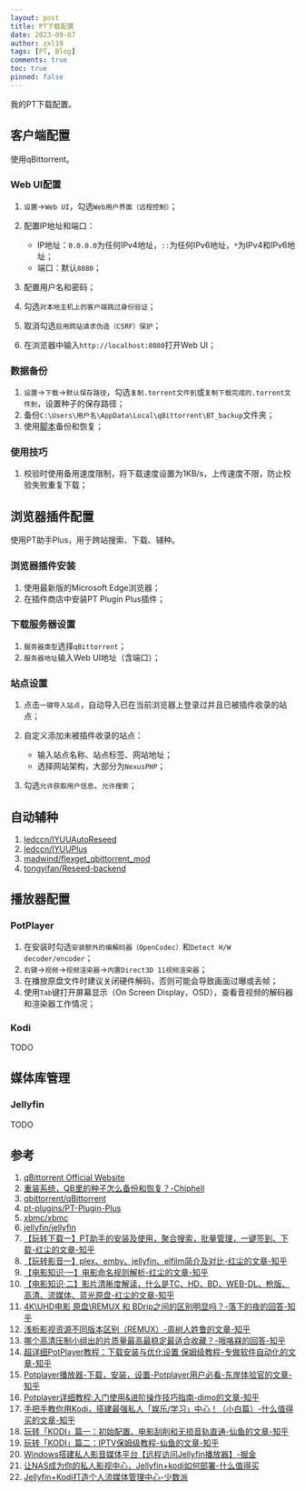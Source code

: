 ```yaml
---
layout: post
title: PT下载配置
date: 2023-09-07
author: zxl19
tags: [PT, Blog]
comments: true
toc: true
pinned: false
---
```


我的PT下载配置。

<!-- more -->

## 客户端配置

使用qBittorrent。

### Web UI配置

1. `设置`->`Web UI`，勾选`Web用户界面（远程控制）`；
2. 配置IP地址和端口：

    - IP地址：`0.0.0.0`为任何IPv4地址，`::`为任何IPv6地址，`*`为IPv4和IPv6地址；
    - 端口：默认`8080`；

3. 配置用户名和密码；
4. 勾选`对本地主机上的客户端跳过身份验证`；
5. 取消勾选`启用跨站请求伪造（CSRF）保护`；
6. 在浏览器中输入`http://localhost:8080`打开Web UI；

### 数据备份

1. `设置`->`下载`->`默认保存路径`，勾选`复制.torrent文件到`或`复制下载完成的.torrent文件到`，设置种子的保存路径；
2. 备份`C:\Users\用户名\AppData\Local\qBittorrent\BT_backup`文件夹；
3. 使用[脚本](https://www.chiphell.com/thread-2458627-1-1.html)备份和恢复；

### 使用技巧

1. 校验时使用备用速度限制，将下载速度设置为1KB/s，上传速度不限，防止校验失败重复下载；

## 浏览器插件配置

使用PT助手Plus，用于跨站搜索、下载、辅种。

### 浏览器插件安装

1. 使用最新版的Microsoft Edge浏览器；
2. 在插件商店中安装PT Plugin Plus插件；

### 下载服务器设置

1. `服务器类型`选择`qBittorrent`；
2. `服务器地址`输入Web UI地址（含端口）；

### 站点设置

1. 点击`一键导入站点`，自动导入已在当前浏览器上登录过并且已被插件收录的站点；
2. 自定义添加未被插件收录的站点：

    - 输入站点名称、站点标签、网站地址；
    - 选择网站架构，大部分为`NexusPHP`；

3. 勾选`允许获取用户信息`、`允许搜索`；

## 自动辅种

1. [ledccn/IYUUAutoReseed](https://github.com/ledccn/IYUUAutoReseed)
2. [ledccn/IYUUPlus](https://github.com/ledccn/IYUUPlus)
3. [madwind/flexget_qbittorrent_mod](https://github.com/madwind/flexget_qbittorrent_mod)
4. [tongyifan/Reseed-backend](https://github.com/tongyifan/Reseed-backend)

## 播放器配置

### PotPlayer

1. 在安装时勾选`安装额外的编解码器（OpenCodec）`和`Detect H/W decoder/encoder`；
2. `右键`->`视频`->`视频渲染器`->`内置Direct3D 11视频渲染器`；
3. 在播放原盘文件时建议关闭硬件解码，否则可能会导致画面过曝或丢帧；
4. 使用`Tab`键打开屏幕显示（On Screen Display，OSD），查看音视频的解码器和渲染器工作情况；

### Kodi

TODO

## 媒体库管理

### Jellyfin

TODO

## 参考

1. [qBittorrent Official Website](https://www.qbittorrent.org)
2. [重装系统，QB里的种子怎么备份和恢复？-Chiphell](https://www.chiphell.com/thread-2458627-1-1.html)
3. [qbittorrent/qBittorrent](https://github.com/qbittorrent/qBittorrent)
4. [pt-plugins/PT-Plugin-Plus](https://github.com/pt-plugins/PT-Plugin-Plus)
5. [xbmc/xbmc](https://github.com/xbmc/xbmc)
6. [jellyfin/jellyfin](https://github.com/jellyfin/jellyfin)
7. [【玩转下载一】PT助手的安装及使用，聚合搜索，批量管理，一键签到、下载-红尘的文章-知乎](https://zhuanlan.zhihu.com/p/370267554)
8. [【玩转影音一】plex、emby、jellyfin、elfilm简介及对比-红尘的文章-知乎](https://zhuanlan.zhihu.com/p/370799025)
9. [【电影知识·一】电影命名规则解析-红尘的文章-知乎](https://zhuanlan.zhihu.com/p/391078574)
10. [【电影知识·二】影片清晰度解读，什么是TC、HD、BD、WEB-DL、枪版、高清、流媒体、蓝光原盘-红尘的文章-知乎](https://zhuanlan.zhihu.com/p/412077939)
11. [4K\UHD电影 原盘\REMUX 和 BDrip之间的区别明显吗？-落下的夜的回答-知乎](https://www.zhihu.com/question/266754983/answer/2393730119)
12. [浅析影视资源不同版本区别（REMUX）-周树人姓鲁的文章-知乎](https://zhuanlan.zhihu.com/p/354928248)
13. [哪个高清压制小组出的片质量最高最稳定最适合收藏？-哦咯槑的回答-知乎](https://www.zhihu.com/question/31453118/answer/2647191266)
14. [超详细PotPlayer教程：下载安装与优化设置 保姆级教程-专做软件自动化的文章-知乎](https://zhuanlan.zhihu.com/p/504190202)
15. [Potplayer播放器-下载，安装，设置-Potplayer用户必看-东岸体验官的文章-知乎](https://zhuanlan.zhihu.com/p/639279632)
16. [Potplayer详细教程:入门使用&进阶操作技巧指南-dimo的文章-知乎](https://zhuanlan.zhihu.com/p/600527656)
17. [手把手教你用Kodi，搭建最强私人「娱乐/学习」中心！（小白篇）-什么值得买的文章-知乎](https://zhuanlan.zhihu.com/p/210856993)
18. [玩转「KODI」篇一：初始配置、电影刮削和无损音轨直通-仙鱼的文章-知乎](https://zhuanlan.zhihu.com/p/469759517)
19. [玩转「KODI」篇二：IPTV保姆级教程-仙鱼的文章-知乎](https://zhuanlan.zhihu.com/p/478246252)
20. [Windows搭建私人影音媒体平台【远程访问Jellyfin播放器】-掘金](https://juejin.cn/post/7226181917997482040)
21. [让NAS成为你的私人影视中心，Jellyfin+kodi如何部署-什么值得买](https://post.smzdm.com/p/akmg5wgr/)
22. [Jellyfin+Kodi打造个人流媒体管理中心-少数派](https://client.sspai.com/post/76951)
